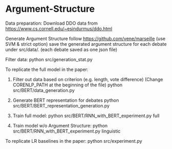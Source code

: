# Argument-Structure
Data preparation:
Download DDO data from https://www.cs.cornell.edu/~esindurmus/ddo.html

Generate Argument Structure follow https://github.com/vene/marseille (use SVM  & strict option)
save the generated argument structure for each debate under src/data/. (each debate saved as one json file)

Filter data:
python src/generation_stat.py

To replicate the full model in the paper:
1. Filter out data based on criterion (e.g. length, vote difference)
(Change CORENLP_PATH at the beginning of the file)
python src/BERT/data_generation.py

2. Generate BERT representation for debates
python src/BERT/BERT_representation_generation.py

3. Train full model:
python src/BERT/RNN_with_BERT_experiment.py full

4. Train model w/o Argument Structure:
python src/BERT/RNN_with_BERT_experiment.py linguistic


To replicate LR baselines in the paper:
python src/experiment.py
